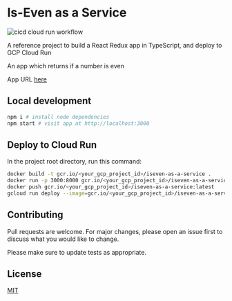 # Is-Even as a Service

![cicd cloud run workflow](https://github.com/MatthewCYLau/is-even-as-a-service/actions/workflows/cicd-cloud-run.yml/badge.svg)

A reference project to build a React Redux app in TypeScript, and deploy to GCP Cloud Run

An app which returns if a number is even

App URL [here](https://iseven-as-a-service-sxzla7yera-ew.a.run.app)

## Local development

```bash
npm i # install node dependencies
npm start # visit app at http://localhost:3000
```

## Deploy to Cloud Run

In the project root directory, run this command:

```bash
docker build -t gcr.io/<your_gcp_project_id>/iseven-as-a-service .
docker run -p 3000:8000 gcr.io/<your_gcp_project_id>/iseven-as-a-service:latest
docker push gcr.io/<your_gcp_project_id>/iseven-as-a-service:latest
gcloud run deploy --image=gcr.io/<your_gcp_project_id>/iseven-as-a-service:latest
```

## Contributing

Pull requests are welcome. For major changes, please open an issue first to discuss what you would like to change.

Please make sure to update tests as appropriate.

## License

[MIT](https://choosealicense.com/licenses/mit/)
